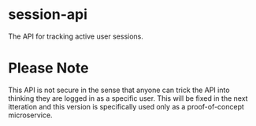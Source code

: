 # session-api
The API for tracking active user sessions.

# Please Note
This API is not secure in the sense that anyone can trick the API into thinking they are logged in as a specific user. This will be fixed in the next itteration and this version is specifically used only as a proof-of-concept microservice.

